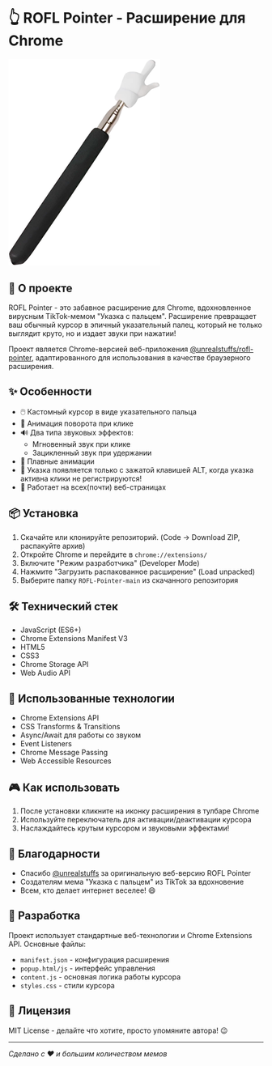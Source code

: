 # 👆 ROFL Pointer - Расширение для Chrome

<img src="assets/default.png" alt="ROFL Pointer Preview" width="300">

## 🎯 О проекте

ROFL Pointer - это забавное расширение для Chrome, вдохновленное вирусным TikTok-мемом "Указка с пальцем". Расширение превращает ваш обычный курсор в эпичный указательный палец, который не только выглядит круто, но и издает звуки при нажатии!

Проект является Chrome-версией веб-приложения [@unrealstuffs/rofl-pointer](https://unrealstuffs.github.io/rofl-pointer/), адаптированного для использования в качестве браузерного расширения.

## ✨ Особенности

- 🖱️ Кастомный курсор в виде указательного пальца
- 🔄 Анимация поворота при клике
- 🔊 Два типа звуковых эффектов:
  - Мгновенный звук при клике
  - Зацикленный звук при удержании
- 💫 Плавные анимации
- 📡 Указка появляется только с зажатой клавишей ALT, когда указка активна клики не регистрируются!
- 🎯 Работает на всех(почти) веб-страницах
  
## 📦 Установка

1. Скачайте или клонируйте репозиторий. (Code -> Download ZIP, распакуйте архив)
2. Откройте Chrome и перейдите в `chrome://extensions/`
3. Включите "Режим разработчика" (Developer Mode)
4. Нажмите "Загрузить распакованное расширение" (Load unpacked)
5. Выберите папку `ROFL-Pointer-main` из скачанного репозитория
   
## 🛠️ Технический стек

- JavaScript (ES6+)
- Chrome Extensions Manifest V3
- HTML5
- CSS3
- Chrome Storage API
- Web Audio API

## 🔧 Использованные технологии

- Chrome Extensions API
- CSS Transforms & Transitions
- Async/Await для работы со звуком
- Event Listeners
- Chrome Message Passing
- Web Accessible Resources

## 🎮 Как использовать

1. После установки кликните на иконку расширения в тулбаре Chrome
2. Используйте переключатель для активации/деактивации курсора
3. Наслаждайтесь крутым курсором и звуковыми эффектами!

## 🙏 Благодарности

- Спасибо [@unrealstuffs](https://github.com/unrealstuffs) за оригинальную веб-версию ROFL Pointer
- Создателям мема "Указка с пальцем" из TikTok за вдохновение
- Всем, кто делает интернет веселее! 😄

## 🔨 Разработка

Проект использует стандартные веб-технологии и Chrome Extensions API. Основные файлы:

- `manifest.json` - конфигурация расширения
- `popup.html/js` - интерфейс управления
- `content.js` - основная логика работы курсора
- `styles.css` - стили курсора

## 📝 Лицензия

MIT License - делайте что хотите, просто упомяните автора! 😉

---
*Сделано с ❤️ и большим количеством мемов*
